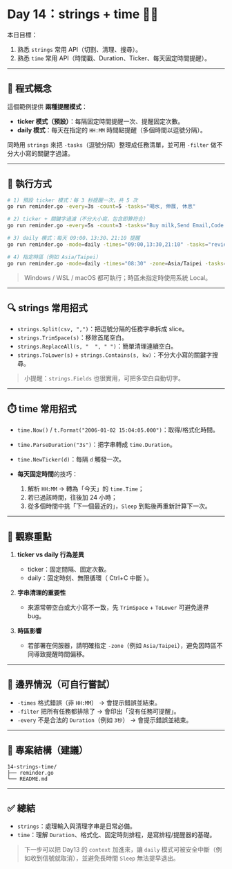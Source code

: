 # Day 14：strings + time 🧵⏰

本日目標：  
1) 熟悉 `strings` 常用 API（切割、清理、搜尋）。  
2) 熟悉 `time` 常用 API（時間戳、Duration、Ticker、每天固定時間提醒）。

---

## 🧩 程式概念

這個範例提供 **兩種提醒模式**：

- **ticker 模式（預設）**：每隔固定時間提醒一次、提醒固定次數。  
- **daily 模式**：每天在指定的 `HH:MM` 時間點提醒（多個時間以逗號分隔）。

同時用 `strings` 來把 `-tasks`（逗號分隔）整理成任務清單，並可用 `-filter` 做不分大小寫的關鍵字過濾。

---

## 🚀 執行方式

```bash
# 1) 預設 ticker 模式：每 3 秒提醒一次，共 5 次
go run reminder.go -every=3s -count=5 -tasks="喝水, 伸展, 休息"

# 2) ticker + 關鍵字過濾（不分大小寫，包含即算符合）
go run reminder.go -every=5s -count=3 -tasks="Buy milk,Send Email,Code Review" -filter=mail

# 3) daily 模式：每天 09:00、13:30、21:10 提醒
go run reminder.go -mode=daily -times="09:00,13:30,21:10" -tasks="review PR, standup"

# 4) 指定時區（例如 Asia/Taipei）
go run reminder.go -mode=daily -times="08:30" -zone=Asia/Taipei -tasks="晨會"
````

> Windows / WSL / macOS 都可執行；時區未指定時使用系統 Local。

---

## 🔍 strings 常用招式

* `strings.Split(csv, ",")`：把逗號分隔的任務字串拆成 slice。
* `strings.TrimSpace(s)`：移除首尾空白。
* `strings.ReplaceAll(s, "  ", " ")`：簡單清理連續空白。
* `strings.ToLower(s)` + `strings.Contains(s, kw)`：不分大小寫的關鍵字搜尋。

> 小提醒：`strings.Fields` 也很實用，可把多空白自動切字。

---

## ⏱️ time 常用招式

* `time.Now()` / `t.Format("2006-01-02 15:04:05.000")`：取得/格式化時間。
* `time.ParseDuration("3s")`：把字串轉成 `time.Duration`。
* `time.NewTicker(d)`：每隔 `d` 觸發一次。
* **每天固定時間**的技巧：

  1. 解析 `HH:MM` → 轉為「今天」的 `time.Time`；
  2. 若已過該時間，往後加 24 小時；
  3. 從多個時間中挑「下一個最近的」，`Sleep` 到點後再重新計算下一次。

---

## 🧪 觀察重點

1. **ticker vs daily 行為差異**

   * ticker：固定間隔、固定次數。
   * daily：固定時刻、無限循環（ Ctrl+C 中斷 ）。

2. **字串清理的重要性**

   * 來源常帶空白或大小寫不一致，先 `TrimSpace` + `ToLower` 可避免邊界 bug。

3. **時區影響**

   * 若部署在伺服器，請明確指定 `-zone`（例如 `Asia/Taipei`），避免因時區不同導致提醒時間偏移。

---

## 🧱 邊界情況（可自行嘗試）

* `-times` 格式錯誤（非 `HH:MM`） → 會提示錯誤並結束。
* `-filter` 把所有任務都排除了 → 會印出「沒有任務可提醒」。
* `-every` 不是合法的 `Duration`（例如 `3秒`） → 會提示錯誤並結束。

---

## 📂 專案結構（建議）

```
14-strings-time/
├── reminder.go
└── README.md
```

---

## ✅ 總結

* `strings`：處理輸入與清理字串是日常必備。
* `time`：理解 `Duration`、格式化、固定時刻排程，是寫排程/提醒器的基礎。

> 下一步可以把 Day13 的 `context` 加進來，讓 `daily` 模式可被安全中斷（例如收到信號就取消），並避免長時間 `Sleep` 無法提早退出。

```
